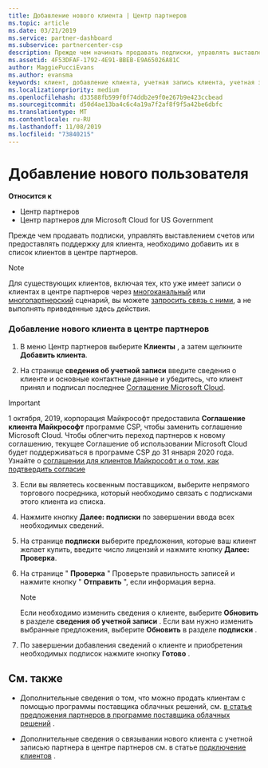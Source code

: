 ```yaml
---
title: Добавление нового клиента | Центр партнеров
ms.topic: article
ms.date: 03/21/2019
ms.service: partner-dashboard
ms.subservice: partnercenter-csp
description: Прежде чем начинать продавать подписки, управлять выставлением счетов или предоставлять поддержку, необходимо зарегистрировать клиента в Центре партнеров.
ms.assetid: 4F53DFAF-1792-4E91-BBEB-E9A65026A81C
author: MaggiePucciEvans
ms.author: evansma
keywords: клиент, добавление клиента, учетная запись клиента, учетная запись клиента в Центре партнеров, клиенты, добавление клиентов, создание учетной записи клиента
ms.localizationpriority: medium
ms.openlocfilehash: d33588fb599f0f74ddb2e9f0e267b9e423ccbead
ms.sourcegitcommit: d50d4ae13ba4c6c4a19a7f2af8f9f5a42be6dbfc
ms.translationtype: MT
ms.contentlocale: ru-RU
ms.lasthandoff: 11/08/2019
ms.locfileid: "73840215"
---
```

# <a name="add-a-new-customer"></a>Добавление нового пользователя

**Относится к**

-  Центр партнеров
-  Центр партнеров для Microsoft Cloud for US Government

Прежде чем продавать подписки, управлять выставлением счетов или предоставлять поддержку для клиента, необходимо добавить их в список клиентов в центре партнеров.

>[!NOTE]
>Для существующих клиентов, включая тех, кто уже имеет записи о клиентах в центре партнеров через [многоканальный](multichannel.md) или [многопартнерский](multipartner.md) сценарий, вы можете [запросить связь с ними](request-a-relationship-with-a-customer.md), а не выполнять приведенные здесь действия.

### <a name="to-add-a-new-customer-in-partner-center"></a>Добавление нового клиента в центре партнеров

1. В меню Центр партнеров выберите **Клиенты** , а затем щелкните **Добавить клиента**.

2. На странице **сведения об учетной записи** введите сведения о клиенте и основные контактные данные и убедитесь, что клиент принял и подписал последнее [Соглашение Microsoft Cloud](agreements.md).

>[!IMPORTANT] 
> 1 октября, 2019, корпорация Майкрософт предоставила **Соглашение клиента Майкрософт** программе CSP, чтобы заменить соглашение Microsoft Cloud. Чтобы облегчить переход партнеров к новому соглашению, текущее Соглашение об использовании Microsoft Cloud будет поддерживаться в программе CSP до 31 января 2020 года. Узнайте о [соглашении для клиентов Майкрософт и о том, как подтвердить согласие](confirm-customer-consent.md)
  
3. Если вы являетесь косвенным поставщиком, выберите непрямого торгового посредника, который необходимо связать с подписками этого клиента из списка.

4. Нажмите кнопку **Далее: подписки** по завершении ввода всех необходимых сведений.

5. На странице **подписки** выберите предложения, которые ваш клиент желает купить, введите число лицензий и нажмите кнопку **Далее: Проверка**.

6. На странице " **Проверка** " Проверьте правильность записей и нажмите кнопку " **Отправить** ", если информация верна.

    >[!NOTE]
    >Если необходимо изменить сведения о клиенте, выберите **Обновить** в разделе **сведения об учетной записи** . Если вам нужно изменить выбранные предложения, выберите **Обновить** в разделе **подписки** .

7. По завершении добавления сведений о клиенте и приобретения необходимых подписок нажмите кнопку **Готово** .

## <a name="see-also"></a>См. также

- Дополнительные сведения о том, что можно продать клиентам с помощью программы поставщика облачных решений, см. [в статье предложения партнеров в программе поставщика облачных решений](csp-offers.md) .

- Дополнительные сведения о связывании нового клиента с учетной записью партнера в центре партнеров см. в статье [подключение клиентов](customer-accounts.md) .